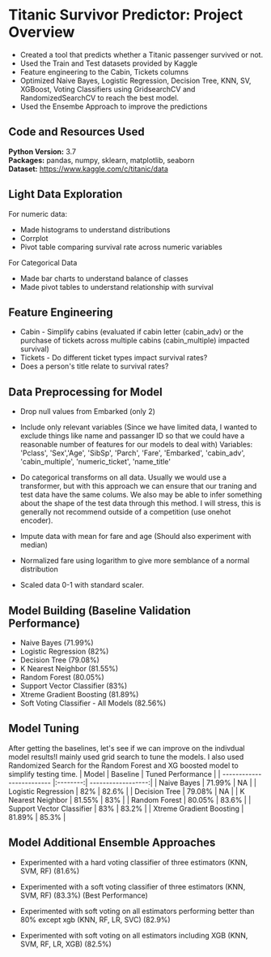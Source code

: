 # Titanic Survivor Predictor: Project Overview 
* Created a tool that predicts whether a Titanic passenger survived or not.
* Used the Train and Test datasets provided by Kaggle
* Feature engineering to the Cabin, Tickets columns
* Optimized Naive Bayes, Logistic Regression, Decision Tree, KNN, SV, XGBoost, Voting Classifiers using GridsearchCV and RandomizedSearchCV to reach the best model.
* Used the Ensembe Approach to improve the predictions

## Code and Resources Used 
**Python Version:** 3.7  
**Packages:** pandas, numpy, sklearn, matplotlib, seaborn      
**Dataset:** https://www.kaggle.com/c/titanic/data


## Light Data Exploration
For numeric data:
* Made histograms to understand distributions
* Corrplot
* Pivot table comparing survival rate across numeric variables

For Categorical Data
* Made bar charts to understand balance of classes
* Made pivot tables to understand relationship with survival

## Feature Engineering
* Cabin - Simplify cabins (evaluated if cabin letter (cabin_adv) or the purchase of tickets across multiple cabins (cabin_multiple) impacted survival)
* Tickets - Do different ticket types impact survival rates?
* Does a person's title relate to survival rates?

## Data Preprocessing for Model
* Drop null values from Embarked (only 2)
* Include only relevant variables (Since we have limited data, I wanted to exclude things like name and passanger ID so that we could have a reasonable number of features for our models to deal with)
Variables: 'Pclass', 'Sex','Age', 'SibSp', 'Parch', 'Fare', 'Embarked', 'cabin_adv', 'cabin_multiple', 'numeric_ticket', 'name_title'

* Do categorical transforms on all data. Usually we would use a transformer, but with this approach we can ensure that our traning and test data have the same colums. We also may be able to infer something about the shape of the test data through this method. I will stress, this is generally not recommend outside of a competition (use onehot encoder).
* Impute data with mean for fare and age (Should also experiment with median)
* Normalized fare using logarithm to give more semblance of a normal distribution
* Scaled data 0-1 with standard scaler.

## Model Building (Baseline Validation Performance)
* Naive Bayes (71.99%)
* Logistic Regression (82%)
* Decision Tree (79.08%)
* K Nearest Neighbor (81.55%)
* Random Forest (80.05%)
* Support Vector Classifier (83%)
* Xtreme Gradient Boosting (81.89%)
* Soft Voting Classifier - All Models (82.56%)

## Model Tuning
After getting the baselines, let's see if we can improve on the indivdual model results!I mainly used grid search to tune the models. 
I also used Randomized Search for the Random Forest and XG boosted model to simplify testing time.
| Model                     | Baseline | Tuned Performance  |
| ------------------------- |:--------:| ------------------:|
| Naive Bayes               | 71.99%   | NA                 |
| Logistic Regression       | 82%      | 82.6%              |
| Decision Tree             | 79.08%   | NA                 |
| K Nearest Neighbor        | 81.55%   | 83%                |
| Random Forest             | 80.05%   | 83.6%              |
| Support Vector Classifier | 83%      | 83.2%              |
| Xtreme Gradient Boosting  | 81.89%   | 85.3%              |

## Model Additional Ensemble Approaches
* Experimented with a hard voting classifier of three estimators (KNN, SVM, RF) (81.6%)

* Experimented with a soft voting classifier of three estimators (KNN, SVM, RF) (83.3%) (Best Performance)

* Experimented with soft voting on all estimators performing better than 80% except xgb (KNN, RF, LR, SVC) (82.9%)

* Experimented with soft voting on all estimators including XGB (KNN, SVM, RF, LR, XGB) (82.5%)
